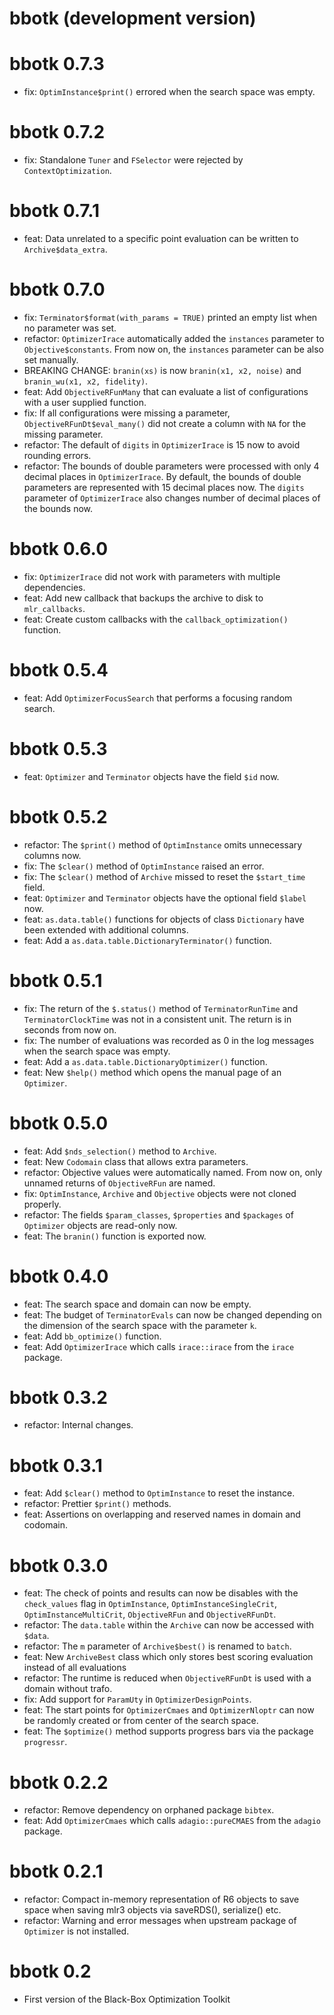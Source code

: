 # bbotk (development version)

# bbotk 0.7.3

* fix: `OptimInstance$print()` errored when the search space was empty.

# bbotk 0.7.2

* fix: Standalone `Tuner` and `FSelector` were rejected by `ContextOptimization`.

# bbotk 0.7.1

* feat: Data unrelated to a specific point evaluation can be written to `Archive$data_extra`.

# bbotk 0.7.0

* fix: `Terminator$format(with_params = TRUE)` printed an empty list when no parameter was set.
* refactor: `OptimizerIrace` automatically added the `instances` parameter to `Objective$constants`.
  From now on, the `instances` parameter can be also set manually.
* BREAKING CHANGE: `branin(xs)` is now `branin(x1, x2, noise)` and `branin_wu(x1, x2, fidelity)`.
* feat: Add `ObjectiveRFunMany` that can evaluate a list of configurations with a user supplied function.
* fix: If all configurations were missing a parameter, `ObjectiveRFunDt$eval_many()` did not create a column with `NA` for the missing parameter.
* refactor: The default of `digits` in `OptimizerIrace` is 15 now to avoid rounding errors.
* refactor: The bounds of double parameters were processed with only 4 decimal places in `OptimizerIrace`.
  By default, the bounds of double parameters are represented with 15 decimal places now.
  The `digits` parameter of `OptimizerIrace` also changes number of decimal places of the bounds now.

# bbotk 0.6.0

* fix: `OptimizerIrace` did not work with parameters with multiple dependencies.
* feat: Add new callback that backups the archive to disk to `mlr_callbacks`.
* feat: Create custom callbacks with the `callback_optimization()` function.

# bbotk 0.5.4

* feat: Add `OptimizerFocusSearch` that performs a focusing random search.

# bbotk 0.5.3

* feat: `Optimizer` and `Terminator` objects have the field `$id` now.

# bbotk 0.5.2

* refactor: The `$print()` method of `OptimInstance` omits unnecessary columns now.
* fix: The `$clear()` method of `OptimInstance` raised an error.
* fix: The `$clear()` method of `Archive` missed to reset the `$start_time` field.
* feat: `Optimizer` and `Terminator` objects have the optional field `$label` now.
* feat: `as.data.table()` functions for objects of class `Dictionary` have been extended with additional columns.
* feat: Add a `as.data.table.DictionaryTerminator()` function.

# bbotk 0.5.1

* fix: The return of the `$.status()` method of `TerminatorRunTime` and `TerminatorClockTime` was not in a consistent unit.
  The return is in seconds from now on.
* fix: The number of evaluations was recorded as 0 in the log messages when the search space was empty.
* feat: Add a `as.data.table.DictionaryOptimizer()` function.
* feat: New `$help()` method which opens the manual page of an `Optimizer`.

# bbotk 0.5.0

* feat: Add `$nds_selection()` method to `Archive`.
* feat: New `Codomain` class that allows extra parameters.
* refactor: Objective values were automatically named.
  From now on, only unnamed returns of `ObjectiveRFun` are named.
* fix: `OptimInstance`, `Archive` and `Objective` objects  were not cloned properly.
* refactor: The fields `$param_classes`, `$properties` and `$packages` of `Optimizer` objects are read-only now.
* feat: The `branin()` function is exported now.

# bbotk 0.4.0

* feat: The search space and domain can now be empty.
* feat: The budget of `TerminatorEvals` can now be changed depending on the dimension of the search space with the parameter `k`.
* feat: Add `bb_optimize()` function.
* feat: Add `OptimizerIrace` which calls `irace::irace` from the `irace` package.

# bbotk 0.3.2

* refactor: Internal changes.

# bbotk 0.3.1

* feat: Add `$clear()` method to `OptimInstance` to reset the instance.
* refactor: Prettier `$print()` methods.
* feat: Assertions on overlapping and reserved names in domain and codomain.

# bbotk 0.3.0

* feat: The check of points and results can now be disables with the `check_values` flag in `OptimInstance`, `OptimInstanceSingleCrit`, `OptimInstanceMultiCrit`, `ObjectiveRFun` and `ObjectiveRFunDt`.
* refactor: The `data.table` within the `Archive` can now be accessed with `$data`.
* refactor: The `m` parameter of `Archive$best()` is renamed to `batch`.
* feat: New `ArchiveBest` class which only stores best scoring evaluation instead of all evaluations
* refactor: The runtime is reduced when `ObjectiveRFunDt` is used with a domain without trafo.
* fix: Add support for `ParamUty` in `OptimizerDesignPoints`.
* feat: The start points for `OptimizerCmaes` and `OptimizerNloptr` can now be randomly created or from center of the search space.
* feat: The `$optimize()` method supports progress bars via the package `progressr`.

# bbotk 0.2.2

* refactor: Remove dependency on orphaned package `bibtex`.
* feat: Add `OptimizerCmaes` which calls `adagio::pureCMAES` from the `adagio` package.

# bbotk 0.2.1

* refactor: Compact in-memory representation of R6 objects to save space when saving mlr3 objects via saveRDS(), serialize() etc.
* refactor: Warning and error messages when upstream package of `Optimizer` is not installed.

# bbotk 0.2

* First version of the Black-Box Optimization Toolkit
